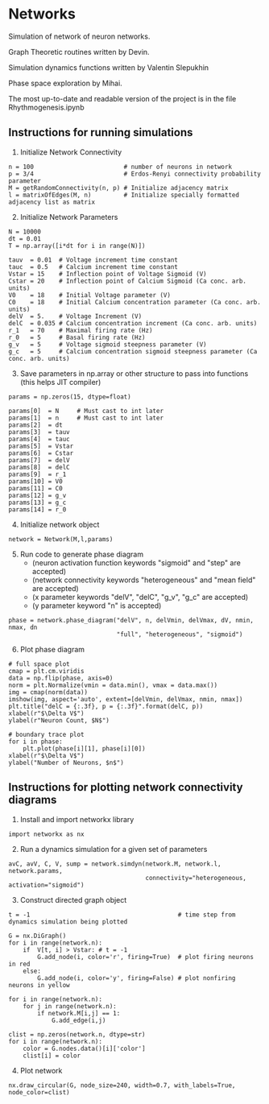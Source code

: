 # Networks

Simulation of network of neuron networks.

Graph Theoretic routines written by Devin.

Simulation dynamics functions written by Valentin Slepukhin

Phase space exploration by Mihai.

The most up-to-date and readable version of the project is in the file Rhythmogenesis.ipynb

## Instructions for running simulations

1. Initialize Network Connectivity

```
n = 100                         # number of neurons in network
p = 3/4                         # Erdos-Renyi connectivity probability parameter
M = getRandomConnectivity(n, p) # Initialize adjacency matrix
l = matrixOfEdges(M, n)         # Initialize specially formatted adjacency list as matrix
```

2. Initialize Network Parameters 

```
N = 10000
dt = 0.01
T = np.array([i*dt for i in range(N)])

tauv  = 0.01  # Voltage increment time constant  
tauc  = 0.5   # Calcium increment time constant
Vstar = 15    # Inflection point of Voltage Sigmoid (V)
Cstar = 20    # Inflection point of Calcium Sigmoid (Ca conc. arb. units)
V0    = 18    # Initial Voltage parameter (V)
C0    = 18    # Initial Calcium concentration parameter (Ca conc. arb. units)
delV  = 5.    # Voltage Increment (V)
delC  = 0.035 # Calcium concentration increment (Ca conc. arb. units)
r_1   = 70    # Maximal firing rate (Hz)
r_0   = 5     # Basal firing rate (Hz)
g_v   = 5     # Voltage sigmoid steepness parameter (V)
g_c   = 5     # Calcium concentration sigmoid steepness parameter (Ca conc. arb. units)
```

3. Save parameters in np.array or other structure to pass into functions (this helps JIT compiler)

```
params = np.zeros(15, dtype=float)

params[0]  = N     # Must cast to int later 
params[1]  = n     # Must cast to int later
params[2]  = dt
params[3]  = tauv
params[4]  = tauc
params[5]  = Vstar
params[6]  = Cstar
params[7]  = delV
params[8]  = delC
params[9]  = r_1
params[10] = V0
params[11] = C0
params[12] = g_v
params[13] = g_c
params[14] = r_0
```

4. Initialize network object

```
network = Network(M,l,params)
```

5. Run code to generate phase diagram
    - (neuron activation function keywords "sigmoid" and "step" are accepted)
    - (network connectivity keywords "heterogeneous" and "mean field" are accepted)
    - (x parameter keywords "delV", "delC", "g_v", "g_c" are accepted)
    - (y parameter keyword "n" is accepted)

```
phase = network.phase_diagram("delV", n, delVmin, delVmax, dV, nmin, nmax, dn
                              "full", "heterogeneous", "sigmoid")
```

6. Plot phase diagram

```
# full space plot
cmap = plt.cm.viridis
data = np.flip(phase, axis=0)
norm = plt.Normalize(vmin = data.min(), vmax = data.max())
img = cmap(norm(data))
imshow(img, aspect='auto', extent=[delVmin, delVmax, nmin, nmax])
plt.title("delC = {:.3f}, p = {:.3f}".format(delC, p))
xlabel(r"$\Delta V$")
ylabel(r"Neuron Count, $N$")

# boundary trace plot
for i in phase:
    plt.plot(phase[i][1], phase[i][0])
xlabel(r"$\Delta V$")
ylabel("Number of Neurons, $n$")
```

## Instructions for plotting network connectivity diagrams
1. Install and import networkx library

```
import networkx as nx
```

2. Run a dynamics simulation for a given set of parameters

```
avC, avV, C, V, sump = network.simdyn(network.M, network.l, network.params,
                                      connectivity="heterogeneous, activation="sigmoid")
```

3. Construct directed graph object

```
t = -1                                         # time step from dynamics simulation being plotted

G = nx.DiGraph()
for i in range(network.n): 
    if  V[t, i] > Vstar: # t = -1
        G.add_node(i, color='r', firing=True)  # plot firing neurons in red
    else:
        G.add_node(i, color='y', firing=False) # plot nonfiring neurons in yellow
        
for i in range(network.n): 
    for j in range(network.n): 
        if network.M[i,j] == 1: 
            G.add_edge(i,j)

clist = np.zeros(network.n, dtype=str)
for i in range(network.n):
    color = G.nodes.data()[i]['color']
    clist[i] = color
```

4. Plot network 

```
nx.draw_circular(G, node_size=240, width=0.7, with_labels=True, node_color=clist)
```
